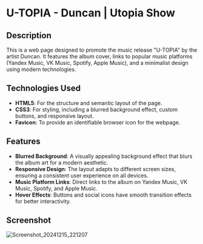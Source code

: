 # U-TOPIA - Duncan | Utopia Show

## Description
This is a web page designed to promote the music release "U-TOPIA" by the artist Duncan. It features the album cover, links to popular music platforms (Yandex Music, VK Music, Spotify, Apple Music), and a minimalist design using modern technologies.

## Technologies Used
- **HTML5**: For the structure and semantic layout of the page.
- **CSS3**: For styling, including a blurred background effect, custom buttons, and responsive layout.
- **Favicon**: To provide an identifiable browser icon for the webpage.

## Features
- **Blurred Background**: A visually appealing background effect that blurs the album art for a modern aesthetic.
- **Responsive Design**: The layout adapts to different screen sizes, ensuring a consistent user experience on all devices.
- **Music Platform Links**: Direct links to the album on Yandex Music, VK Music, Spotify, and Apple Music.
- **Hover Effects**: Buttons and social icons have smooth transition effects for better interactivity.

## Screenshot

![Screenshot_20241215_221207](https://github.com/user-attachments/assets/db4c0360-b004-4f36-a3be-b280e603a9f5)
